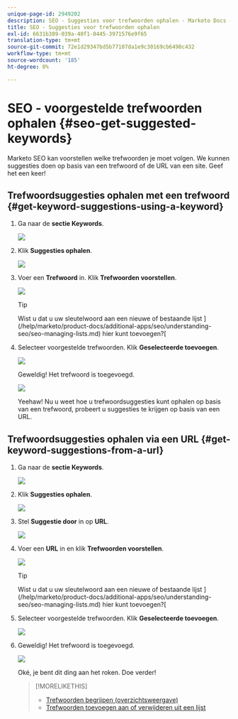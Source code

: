 ```yaml
---
unique-page-id: 2949202
description: SEO - Suggesties voor trefwoorden ophalen - Marketo Docs - Productdocumentatie
title: SEO - Suggesties voor trefwoorden ophalen
exl-id: 6631b389-039a-40f1-8445-3971576e9f65
translation-type: tm+mt
source-git-commit: 72e1d29347bd5b77107da1e9c30169cb6490c432
workflow-type: tm+mt
source-wordcount: '185'
ht-degree: 0%

---
```


# SEO - voorgestelde trefwoorden ophalen {#seo-get-suggested-keywords}

Marketo SEO kan voorstellen welke trefwoorden je moet volgen. We kunnen suggesties doen op basis van een trefwoord of de URL van een site. Geef het een keer!

## Trefwoordsuggesties ophalen met een trefwoord {#get-keyword-suggestions-using-a-keyword}

1. Ga naar de **sectie Keywords**.

   ![](assets/image2014-9-18-10-3a51-3a41.png)

1. Klik **Suggesties ophalen**.

   ![](assets/image2014-9-18-10-3a52-3a42.png)

1. Voer een **Trefwoord** in. Klik **Trefwoorden voorstellen**.

   ![](assets/image2014-9-18-10-3a53-3a14.png)

   >[!TIP]
   >
   >Wist u dat u uw sleutelwoord aan een nieuwe of bestaande lijst ](/help/marketo/product-docs/additional-apps/seo/understanding-seo/seo-managing-lists.md) hier kunt toevoegen?[

1. Selecteer voorgestelde trefwoorden. Klik **Geselecteerde toevoegen**.

   ![](assets/image2014-9-18-10-3a54-3a12.png)

   Geweldig! Het trefwoord is toegevoegd.

   ![](assets/image2014-9-18-10-3a54-3a16.png)

   Yeehaw! Nu u weet hoe u trefwoordsuggesties kunt ophalen op basis van een trefwoord, probeert u suggesties te krijgen op basis van een URL.

## Trefwoordsuggesties ophalen via een URL {#get-keyword-suggestions-from-a-url}

1. Ga naar de **sectie Keywords**.

   ![](assets/image2014-9-18-10-3a54-3a26.png)

1. Klik **Suggesties ophalen**.

   ![](assets/image2014-9-18-11-3a4-3a43.png)

1. Stel **Suggestie door** in op **URL**.

   ![](assets/image2014-9-18-11-3a4-3a52.png)

1. Voer een **URL** in en klik **Trefwoorden voorstellen**.

   ![](assets/image2014-9-18-11-3a5-3a7.png)

   >[!TIP]
   >
   >Wist u dat u uw sleutelwoord aan een nieuwe of bestaande lijst ](/help/marketo/product-docs/additional-apps/seo/understanding-seo/seo-managing-lists.md) hier kunt toevoegen?[

1. Selecteer voorgestelde trefwoorden. Klik **Geselecteerde toevoegen**.

   ![](assets/image2014-9-18-11-3a8-3a3.png)

1. Geweldig! Het trefwoord is toegevoegd.

   ![](assets/image2014-9-18-11-3a8-3a25.png)

   Oké, je bent dit ding aan het roken. Doe verder!

   >[!MORELIKETHIS]
   >
   >* [Trefwoorden begrijpen (overzichtsweergave)](/help/marketo/product-docs/additional-apps/seo/keywords/seo-understanding-keywords.md)
   >* [Trefwoorden toevoegen aan of verwijderen uit een lijst](/help/marketo/product-docs/additional-apps/seo/keywords/seo-add-remove-keywords-from-a-list.md)


